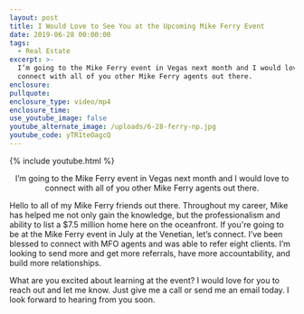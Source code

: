 ```yaml
---
layout: post
title: I Would Love to See You at the Upcoming Mike Ferry Event
date: 2019-06-28 00:00:00
tags:
  - Real Estate
excerpt: >-
  I’m going to the Mike Ferry event in Vegas next month and I would love to
  connect with all of you other Mike Ferry agents out there.
enclosure:
pullquote:
enclosure_type: video/mp4
enclosure_time:
use_youtube_image: false
youtube_alternate_image: /uploads/6-28-ferry-np.jpg
youtube_code: yTR1teOagcQ
---
```


{% include youtube.html %}

<center>I’m going to the Mike Ferry event in Vegas next month and I would love to connect with all of you other Mike Ferry agents out there.</center>

Hello to all of my Mike Ferry friends out there. Throughout my career, Mike has helped me not only gain the knowledge, but the professionalism and ability to list a $7.5 million home here on the oceanfront. If you're going to be at the Mike Ferry event in July at the Venetian, let’s connect. I’ve been blessed to connect with MFO agents and was able to refer eight clients. I’m looking to send more and get more referrals, have more accountability, and build more relationships.

What are you excited about learning at the event? I would love for you to reach out and let me know. Just give me a call or send me an email today. I look forward to hearing from you soon.